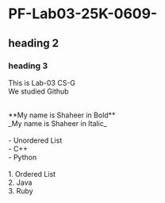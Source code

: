 # PF-Lab03-25K-0609-
## heading 2
### heading 3

This is Lab-03 CS-G
<br/>
We studied Github

<br/>
**My name is Shaheer in Bold** <br/>
_My name is Shaheer in Italic_ <br/>

<br/>
- Unordered List <br/>
- C++ <br/>
- Python <br/>
<br/>
1. Ordered List<br/>
2. Java<br/>
3. Ruby
